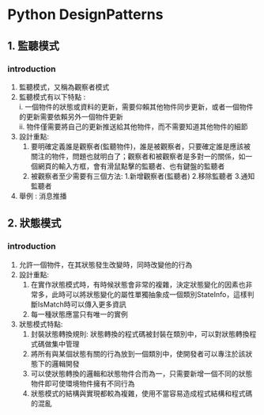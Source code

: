 # Python DesignPatterns
## 1. 監聽模式
### introduction
1. 監聽模式，又稱為觀察者模式
2. 監聽模式有以下特點 :   
    i. 一個物件的狀態或資料的更新，需要仰賴其他物件同步更新，或者一個物件的更新需要依賴另外一個物件更新  
    ii. 物件僅需要將自己的更新推送給其他物件，而不需要知道其他物件的細節
3. 設計重點:
    1. 要明確定義誰是觀察者(監聽物件)，誰是被觀察者，只要確定誰是應該被關注的物件，問題也就明白了；觀察者和被觀察者是多對一的關係，如一個網頁的輸入方框，會有滑鼠點擊的監聽者、也有鍵盤的監聽者
    2. 被觀察者至少需要有三個方法: 1.新增觀察者(監聽者) 2.移除監聽者 3.通知監聽者
4. 舉例 : 消息推播

## 2. 狀態模式
### introduction
1. 允許一個物件，在其狀態發生改變時，同時改變他的行為
2. 設計重點:
    1. 在實作狀態模式時，有時候狀態會非常的複雜，決定狀態變化的因素也非常多，此時可以將狀態變化的屬性單獨抽象成一個類別StateInfo，這樣判斷IsMatch時可以傳入更多資訊
    2. 每一種狀態應當只有唯一的實例
3. 狀態模式特點:
    1. 封裝狀態轉換規則: 狀態轉換的程式碼被封裝在類別中，可以對狀態轉換程式碼做集中管理
    2. 將所有與某個狀態有關的行為放到一個類別中，使開發者可以專注於該狀態下的邏輯開發
    3. 可以使狀態轉換的邏輯和狀態物件合而為一，只需要新增一個不同的狀態物件即可使環境物件擁有不同行為
    4. 狀態模式的結構與實現都較為複雜，使用不當容易造成程式結構和程式碼的混亂